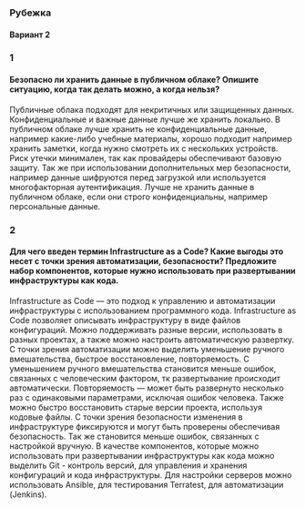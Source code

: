 ### Рубежка 
#### Вариант 2
### 1
#### Безопасно ли хранить данные в публичном облаке? Опишите ситуацию, когда так делать можно, а когда нельзя?
Публичные облака подходят для некритичных или защищенных данных. Конфиденциальные и важные данные лучше же хранить локально.
В публичном облаке лучше хранить не конфиденциальные данные, например какие-либо учебные материалы, хорошо подходит например хранить заметки, когда нужно смотреть их с нескольких устройств. 
Риск утечки минимален, так как провайдеры обеспечивают базовую защиту.
Так же при использовании дополнительных мер безопасности, например данные шифруются перед загрузкой или используется многофакторная аутентификация. 
Лучше не хранить данные в публичном облаке, если они строго конфиденциальны, например персональные данные. 


### 2
#### Для чего введен термин Infrastructure as a Code? Какие выгоды это несет с точки зрения автоматизации, безопасности? Предложите набор компонентов, которые нужно использовать при развертывании инфраструктуры как кода.

Infrastructure as Code — это подход к управлению и автоматизации инфраструктуры с использованием программного кода. 
Infrastructure as Code позволяет описывать инфраструктуру в виде файлов конфигураций. 
Можно поддерживать разные версии, использовать в разных проектах, а также можно настроить автоматическую развертку. 
С точки зрения автоматизации можно выделить уменьшение ручного вмешательства, быстрое восстановление, повторяемость.
С уменьшением ручного вмешательства становится меньше ошибок, связанных с человеческим фактором, тк развертывание происходит автоматически.
Повторяемость — может быть развернуто несколько раз с одинаковыми параметрами, исключая ошибок человека. Также можно быстро восстановить старые версии проекта, используя кодовые файлы. 
С точки зрения безопасности изменения в инфраструктуре фиксируются и могут быть проверены обеспечивая безопасность. Так же становится меньше ошибок, связанных с настройкой вручную. 
В качестве компонентов, которые можно использовать при развертывании инфраструктуры как кода можно выделить Git - контроль версий, для управления и хранения конфигураций и кода инфраструктуры.
Для настройки серверов можно использовать Ansible, для тестирования Terratest, для автоматизации (Jenkins). 
